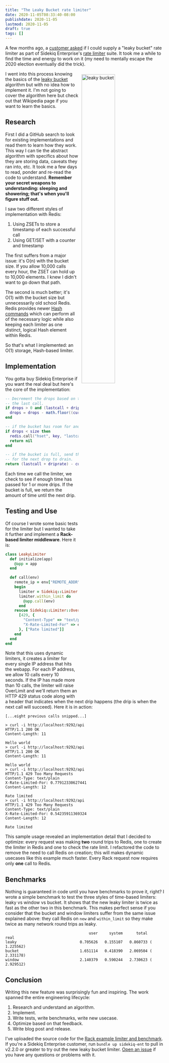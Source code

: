 ```yaml
---
title: "The Leaky Bucket rate limiter"
date: 2020-11-05T08:33:40-08:00
publishdate: 2020-11-05
lastmod: 2020-11-05
draft: true
tags: []
---
```


A few months ago, a [customer asked][0] if I could supply a "leaky bucket"
rate limiter as part of Sidekiq Enterprise's [rate limiter][1] suite. It
took me a while to find the time and energy to work on it (my need to
mentally escape the 2020 election eventually did the trick).

<figure>
  <img alt="leaky bucket" credit="courtesy of the Cloudflare blog" src="/images/leaky.png" width="50%" style="float: right; padding: 10px;"/>
</figure>

I went into this process knowing the basics of the [leaky bucket][2]
algorithm but with no idea how to implement it. I'm not going to cover
the algorithm here but check out that Wikipedia page if you want
to learn the basics.

## Research

First I did a GitHub search to look for existing implementations and read them to learn how they work.
This way I can tie the abstract algorithm with specifics about how they are storing data, caveats they ran into, etc.
It took me a few days to read, ponder and re-read the code to understand.
**Remember your secret weapons to understanding: sleeping and showering; that's when you'll figure stuff out.**

I saw two different styles of implementation with Redis:

1. Using ZSETs to store a timestamp of each successful call
2. Using GET/SET with a counter and timestamp

The first suffers from a major issue: it's O(n) with the bucket size.
If you allow 10,000 calls every hour, the ZSET can hold up to 10,000 elements.
I knew I didn't want to go down that path.

The second is much better; it's O(1) with the bucket size but unnecessarily old school Redis.
Redis provides newer [Hash commands][3] which can perform all of the necessary logic while also keeping each limiter as one distinct, logical Hash element within Redis.

So that's what I implemented: an O(1) storage, Hash-based limiter.

## Implementation

You gotta buy Sidekiq Enterprise if you want the real deal but here's
the core of the implementation:

```lua
-- Decrement the drops based on the time which has passed since
-- the last call.
if drops > 0 and (lastcall + driprate) < current_time then
  drops = drops - math.floor((current_time - lastcall) / driprate)
end

-- if the bucket has room for another drop, increment and return
if drops < size then
  redis.call("hset", key, "lastcall", current_time, "drops", drops+1)
  return nil
end

-- if the bucket is full, send the amount of time necessary to wait
-- for the next drop to drain.
return (lastcall + driprate) - current_time
```

Each time we call the limiter, we check to see if enough time has passed
for 1 or more drips. If the bucket is full, we return the amount of time
until the next drip.

## Testing and Use

Of course I wrote some basic tests for the limiter but I wanted to take
it further and implement a **Rack-based limiter middleware**. Here it
is:

```ruby
class LeakyLimiter
  def initialize(app)
    @app = app
  end

  def call(env)
    remote_ip = env["REMOTE_ADDR"].tr(':', '_')
    begin
      limiter = Sidekiq::Limiter.leaky("ip-#{remote_ip}", 10, 10, wait_timeout: 0)
      limiter.within_limit do
        @app.call(env)
      end
    rescue Sidekiq::Limiter::OverLimit => ex
      [429, {
        "Content-Type" => "text/plain",
        "X-Rate-Limited-For" => ex.limiter.next_drip.to_s,
      }, ["Rate limited"]]
    end
  end
end
```

Note that this uses dynamic limiters, it creates a limiter for every
single IP address that hits the webapp. For each IP address, we allow 10 calls every 10 seconds. If the IP
has made more than 10 calls, the limiter will raise OverLimit and we'll
return them an HTTP 429 status code along with a header that indicates
when the next drip happens (the drip is when the next call will succeed).
Here it is in action:

```
[...eight previous calls snipped...]

> curl -i http://localhost:9292/api
HTTP/1.1 200 OK
Content-Length: 11

Hello world
> curl -i http://localhost:9292/api
HTTP/1.1 200 OK
Content-Length: 11

Hello world
> curl -i http://localhost:9292/api
HTTP/1.1 429 Too Many Requests
Content-Type: text/plain
X-Rate-Limited-For: 0.77912330627441
Content-Length: 12

Rate limited
> curl -i http://localhost:9292/api
HTTP/1.1 429 Too Many Requests
Content-Type: text/plain
X-Rate-Limited-For: 0.54235911369324
Content-Length: 12

Rate limited
```

This sample usage revealed an implementation detail that I decided to
optimize: every request was making **two** round trips to Redis, one to
create the limiter in Redis and one to check the rate limit.
I refactored the code to remove the need to call Redis on creation; this
will makes dynamic usecases like this example much faster.
Every Rack request now requires only **one** call to Redis.

## Benchmarks

Nothing is guaranteed in code until you have benchmarks to prove it,
right? I wrote a simple benchmark to test the three styles of time-based
limiters: leaky vs window vs bucket. It shows that the new leaky limiter
is twice as fast as the other two in this benchmark. This makes perfect
sense if you consider that the bucket and window limiters suffer from the
same issue explained above: they call Redis on `new` and `within_limit`
so they make twice as many network round trips as leaky.

```
                                     user     system      total        real
leaky                            0.705626   0.155107   0.860733 (  1.225562)
bucket                           1.651114   0.418390   2.069504 (  2.331178)
window                           2.140379   0.590244   2.730623 (  2.929512)
```

## Conclusion

Writing this new feature was surprisingly fun and inspiring. The work spanned
the entire engineering lifecycle:

1. Research and understand an algorithm.
2. Implement.
3. Write tests, write benchmarks, write new usecase.
4. Optimize based on that feedback.
5. Write blog post and release.

I've uploaded the source code for the [Rack example limiter and benchmark](https://gist.github.com/mperham/d67e5b7e65ad43682c7cc0bdd31ced95).
If you're a Sidekiq Enterprise customer, run `bundle up sidekiq-ent` to pull in v2.2.0 or greater to try out the new leaky bucket limiter.
[Open an issue](https://github.com/mperham/sidekiq/issues) if you have any questions or problems with it.

[0]: https://github.com/mperham/sidekiq/issues/4414
[1]: https://github.com/mperham/sidekiq/wiki/Ent-Rate-Limiting#leaky-bucket
[2]: https://en.wikipedia.org/wiki/Leaky_bucket
[3]: https://redis.io/commands#hash
